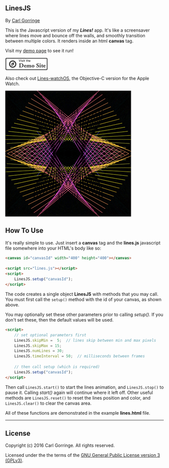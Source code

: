 ## LinesJS

By [Carl Gorringe](http://carl.gorringe.org)

This is the Javascript version of my ***Lines!*** app.  It's like a screensaver where lines move and bounce off the walls, and smoothly transition between multiple colors.  It renders inside an html **canvas** tag.  

Visit my [demo page](http://carl.gorringe.org/pub/code/javascript/LinesJS/) to see it run!

[![](img/badge_demosite.png)](http://carl.gorringe.org/pub/code/javascript/LinesJS/)

Also check out [Lines-watchOS](https://github.com/cgorringe/Lines-watchOS), the Objective-C version for the Apple Watch.


![](img/screenshot1.jpg)

## How To Use

It's really simple to use.  Just insert a **canvas** tag and the **lines.js** javascript file somewhere into your HTML's body like so:

```html
<canvas id="canvasId" width="400" height="400"></canvas>

<script src="lines.js"></script>
<script>
	LinesJS.setup("canvasId");
</script>

```
The code creates a single object **LinesJS** with methods that you may call.  You must first call the `setup()` method with the id of your canvas, as shown above.

You may optionally set these other parameters prior to calling _setup()_. If you don't set these, then the default values will be used.

```html
<script>
	// set optional parameters first
	LinesJS.skipMin =  5;  // lines skip between min and max pixels
	LinesJS.skipMax = 15;
	LinesJS.numLines = 30;
	LinesJS.timeInterval = 50;  // milliseconds between frames

	// then call setup (which is required)
	LinesJS.setup("canvasId");
</script>
```
Then call `LinesJS.start()` to start the lines animation, and `LinesJS.stop()` to pause it.  Calling _start()_ again will continue where it left off.  Other useful methods are `LinesJS.reset()` to reset the lines position and color, and `LinesJS.clear()` to clear the canvas area.

All of these functions are demonstrated in the example **lines.html** file.

_____

## License

Copyright (c) 2016 Carl Gorringe. All rights reserved.

Licensed under the the terms of the [GNU General Public License version 3 (GPLv3)](http://www.gnu.org/licenses/gpl-3.0.html).
